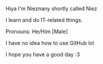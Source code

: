 Hiya I'm Nieznany shortly called Niez

I learn and do IT-related things.

Pronouns: He/Him [Male]

I have no idea how to use GitHub lol

I hope you have a good day :3
                
